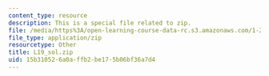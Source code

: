 ```yaml
---
content_type: resource
description: This is a special file related to zip.
file: /media/https%3A/open-learning-course-data-rc.s3.amazonaws.com/1-264j-database-internet-and-systems-integration-technologies-fall-2013/15b310526a0affb2be175b06bf36a7d4_L19_sol.zip
file_type: application/zip
resourcetype: Other
title: L19_sol.zip
uid: 15b31052-6a0a-ffb2-be17-5b06bf36a7d4
---
```

